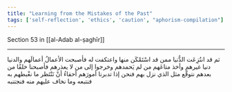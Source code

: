 ```yaml
---
title: "Learning from the Mistakes of the Past"
tags: ['self-reflection', 'ethics', 'caution', "aphorism-compilation"]
---
```


 Section 53 in [[al-Adab al-ṣaghīr]]

---
ثم قد انتُزِعَت الدُّنيا ممن قد اسْتَمْكَن منها واعتكفت له فأصبحت الأعمالُ أعمالَهم والدنيا دنيا غيرهم وأخذ متاعَهم من لم يَحمدهم وخرجوا إلى من لا يعذرهم فأصبحنا خلفًا من بعدهم نتوقَّع مثل الذي نزل بهم فنحن إذا تدبرنا أمورَهم أحقاءُ أنْ نَنْتَظر ما نغْبطهم به فنتبعه وما نخاف عليهم منه فنجتنبه
